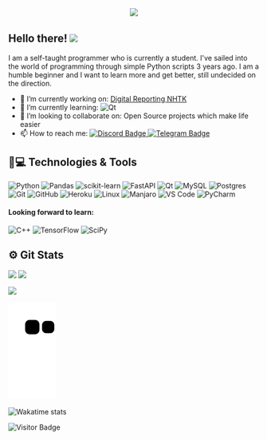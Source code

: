 <div id="header" align="center">
  <img src="https://media2.giphy.com/media/Uaxj062PavgqZRhVkS/giphy.gif?cid=ecf05e478aqeq5ydvn5iacgvhufvbjn5vubhemy1wvh8tfuf&ep=v1_stickers_search&rid=giphy.gif" width="100"/>
</div>

## Hello there! <img src="https://media.giphy.com/media/hvRJCLFzcasrR4ia7z/giphy.gif" width="30px"/> 

I am a self-taught programmer who is currently a student. I've sailed into the world of programming through simple Python scripts 3 years ago. I am a humble beginner and I want to learn more and get better, still undecided on the direction.

- 🔭 I’m currently working on: [Digital Reporting NHTK](https://github.com/LunexCoding/DigitalReportingNHTK)
- 🌱 I’m currently learning: ![Qt](https://img.shields.io/badge/Qt-%23217346.svg?style=for-the-badge&logo=Qt&logoColor=white)
- 👯 I’m looking to collaborate on: Open Source projects which make life easier
- 📫 How to reach me:
  <a href="https://discordapp.com/users/886987765936427028/">
    <img src="https://img.shields.io/badge/Discord-%235865F2.svg?style=for-the-badge&logo=discord&logoColor=white" alt="Discord Badge">
  </a>
  <a href="https://t.me/LunexCoding">
    <img src="https://img.shields.io/badge/Telegram-2CA5E0?style=for-the-badge&logo=telegram&logoColor=white" alt="Telegram Badge">
  </a>

## 🚀💻 Technologies & Tools

![Python](https://img.shields.io/badge/python-3670A0?style=for-the-badge&logo=python&logoColor=ffdd54)
![Pandas](https://img.shields.io/badge/pandas-%23150458.svg?style=for-the-badge&logo=pandas&logoColor=white)
![scikit-learn](https://img.shields.io/badge/scikit--learn-%23F7931E.svg?style=for-the-badge&logo=scikit-learn&logoColor=white)
![FastAPI](https://img.shields.io/badge/FastAPI-005571?style=for-the-badge&logo=fastapi)
![Qt](https://img.shields.io/badge/Qt-%23217346.svg?style=for-the-badge&logo=Qt&logoColor=white)
![MySQL](https://img.shields.io/badge/-MySQL-black?style=flat-square&logo=mysql)
![Postgres](https://img.shields.io/badge/postgres-%23316192.svg?style=for-the-badge&logo=postgresql&logoColor=white)
![Git](https://img.shields.io/badge/-Git-black?style=flat-square&logo=git)
![GitHub](https://img.shields.io/badge/-GitHub-181717?style=flat-square&logo=github)
![Heroku](https://img.shields.io/badge/-Heroku-430098?style=flat-square&logo=heroku)
![Linux](https://img.shields.io/badge/Linux-black?style=flat-square&logo=linux)
![Manjaro](https://img.shields.io/badge/Manjaro-35BF5C?style=for-the-badge&logo=Manjaro&logoColor=white)
![VS Code](https://img.shields.io/badge/-VS%20Code-007ACC?style=flat-square&logo=visual-studio-code)
![PyCharm](https://img.shields.io/badge/pycharm-143?style=for-the-badge&logo=pycharm&logoColor=black&color=black&labelColor=green)


#### Looking forward to learn:

![C++](https://img.shields.io/badge/c++-%2300599C.svg?style=for-the-badge&logo=c%2B%2B&logoColor=white)
![TensorFlow](https://img.shields.io/badge/TensorFlow-%23FF6F00.svg?style=for-the-badge&logo=TensorFlow&logoColor=white)
![SciPy](https://img.shields.io/badge/SciPy-%230C55A5.svg?style=for-the-badge&logo=scipy&logoColor=%white)

## ⚙️ Git Stats

<img height="160" src="https://github-readme-stats.vercel.app/api?username=LunexCoding&show_icons=true&theme=tokyonight"> <img height="160" src="http://github-readme-streak-stats.herokuapp.com?user=LunexCoding&theme=tokyonight">
  
<img height="160" src="https://github-readme-stats.vercel.app/api/top-langs/?username=LunexCoding&langs_count=5&layout=compact&theme=tokyonight&hide=JavaScript&&exclude_repo=ML-Olimp">

![Snake animation](https://github.com/LunexCoding/LunexCoding/blob/output/github-contribution-grid-snake.svg)

![Wakatime stats](https://github-readme-stats.vercel.app/api/wakatime?username=LunexCoding)

![Visitor Badge](https://komarev.com/ghpvc/?username=LunexCoding)
